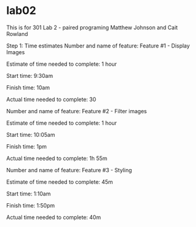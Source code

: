 # lab02
This is for 301 Lab 2 - paired programing 
Matthew Johnson and Cait Rowland 

Step 1: Time estimates 
Number and name of feature: Feature #1 - Display Images

Estimate of time needed to complete: 1 hour

Start time: 9:30am

Finish time: 10am

Actual time needed to complete: 30

 
Number and name of feature: Feature #2 - Filter images

Estimate of time needed to complete: 1 hour

Start time: 10:05am

Finish time: 1pm

Actual time needed to complete: 1h 55m


Number and name of feature: Feature #3 - Styling

Estimate of time needed to complete: 45m

Start time: 1:10am

Finish time: 1:50pm

Actual time needed to complete: 40m